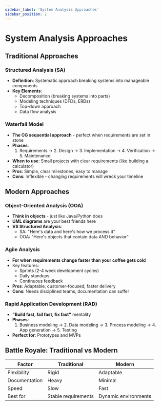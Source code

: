 ```yaml
---
sidebar_label: 'System Analysis Approaches'
sidebar_position: 2
---
```


# System Analysis Approaches

## Traditional Approaches

### Structured Analysis (SA)
- **Definition**: Systematic approach breaking systems into manageable components
- **Key Elements**:
  - Decomposition (breaking systems into parts)
  - Modeling techniques (DFDs, ERDs)
  - Top-down approach
  - Data flow analysis

### Waterfall Model
- **The OG sequential approach** - perfect when requirements are set in stone
- **Phases**:
  1. Requirements → 2. Design → 3. Implementation → 4. Verification → 5. Maintenance
- **When to use**: Small projects with clear requirements (like building a calculator)
- **Pros**: Simple, clear milestones, easy to manage
- **Cons**: Inflexible - changing requirements will wreck your timeline

## Modern Approaches

### Object-Oriented Analysis (OOA)
- **Think in objects** - just like Java/Python does
- **UML diagrams** are your best friends here
- **VS Structured Analysis**:
  - SA: "Here's data and here's how we process it"
  - OOA: "Here's objects that contain data AND behavior"

### Agile Analysis
- **For when requirements change faster than your coffee gets cold**
- Key features:
  - Sprints (2-4 week development cycles)
  - Daily standups
  - Continuous feedback
- **Pros**: Adaptable, customer-focused, faster delivery
- **Cons**: Needs disciplined teams, documentation can suffer

### Rapid Application Development (RAD)
- **"Build fast, fail fast, fix fast"** mentality
- **Phases**:
  1. Business modeling → 2. Data modeling → 3. Process modeling → 4. App generation → 5. Testing
- **Perfect for**: Prototypes and MVPs

## Battle Royale: Traditional vs Modern
| Factor        | Traditional              | Modern                   |
|---------------|--------------------------|--------------------------|
| Flexibility   | Rigid                   | Adaptable                |
| Documentation | Heavy                   | Minimal                  |
| Speed         | Slow                    | Fast                     |
| Best for      | Stable requirements     | Dynamic environments     |
